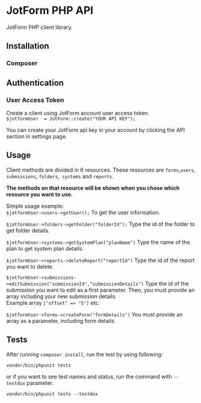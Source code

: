 # JotForm PHP API

JotForm PHP client library.

## Installation 

### Composer

## Authentication

### User Access Token
Create a client using JotForm account user access token. <br />
`$jotformUser  = JotForm::create("YOUR API KEY");` 

You can create your JotForm api key in your account by clicking the API section in settings page. 


## Usage
Client methods are divided in 6 resources. These resources are `forms`,`users`, `submissions`, `folders`,` systems` and `reports`. <br />

__The methods on that resource will be shown when you chose which resource you want to use.__<br />

Simple usage example: <br />
`$jotformUser->users->getUser();` To get the user information.<br />

`$jotformUser->folders->getFolder("folderId");` Type the id of the folder to get folder details.<br />

`$jotformUser->systems->getSystemPlan("planName")` Type the name of the plan to get system plan details.<br />

`$jotformUser->reports->deleteReport("reportId")` Type the id of the report you want to delete.<br />

`$jotformUser->submissions->editSubmission("submissionId","submissionDetails")` Type the id of the submission you want to edit as a first parameter. Then, you must provide an array including your
new submission details.<br /> Example array `["offset" => "5"]` etc.<br />

`$jotformUser->forms->createForm("formDetails")` You must provide an array as a parameter, including form details.

## Tests
After running `composer install`, run the test by using following:

`vendor/bin/phpunit tests`

or if you want to see test names and status, run the command with `--testdox` parameter.

`vendor/bin/phpunit tests --testdox`

